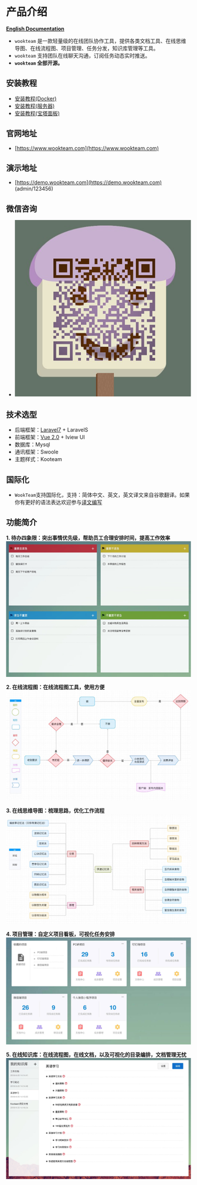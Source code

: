# 产品介绍

**[English Documentation](README-EN.md)**

- `wookteam` 是一款轻量级的在线团队协作工具，提供各类文档工具、在线思维导图、在线流程图、项目管理、任务分发，知识库管理等工具。
- `wookteam` 支持团队在线聊天沟通，订阅任务动态实时推送。
- **`wookteam` 全部开源。**

## 安装教程

- [安装教程(Docker)](install/DOCKER.md)
- [安装教程(服务器)](install/SERVER.md)
- [安装教程(宝塔面板)](install/BT.md)

## 官网地址

- [https://www.wookteam.com](https://www.wookteam.com)

## 演示地址

- [https://demo.wookteam.com](https://demo.wookteam.com) (admin/123456)

## 微信咨询

- ![二维码](resources/assets/statics/other/wxqr.jpeg)

## 技术选型

- 后端框架：[Laravel7](https://laravel.com/) + LaravelS
- 前端框架：[Vue 2.0](https://cn.vuejs.org/) + Iview UI
- 数据库：Mysql
- 通讯框架：Swoole
- 主题样式：Kooteam

## 国际化

- `WookTeam`支持国际化，支持：简体中文、英文，英文译文来自谷歌翻译。如果你有更好的语法表达欢迎参与[译文编写](https://docs.google.com/spreadsheets/d/1m0de8-5vCwjKRwW_lsgzsi8wmOmQRl_bIMGN988Keak/edit?usp=sharing)

## 功能简介

**1. 待办四象限：突出事情优先级，帮助员工合理安排时间，提高工作效率**
![待办四象限：突出事情优先级，帮助员工合理安排时间，提高工作效率](resources/assets/statics/images/index/todo.jpg)

**2. 在线流程图：在线流程图工具，使用方便**
![在线流程图：在线流程图工具，使用方便](resources/assets/statics/images/index/banner/1.jpg)

**3. 在线思维导图：梳理思路，优化工作流程**
![在线思维导图：梳理思路，优化工作流程](resources/assets/statics/images/index/banner/2.jpg)

**4. 项目管理：自定义项目看板，可视化任务安排**
![项目管理：自定义项目看板，可视化任务安排](resources/assets/statics/images/index/project.jpg)

**5. 在线知识库：在线流程图，在线文档，以及可视化的目录编排，文档管理无忧**
![在线知识库：在线流程图，在线文档，以及可视化的目录编排，文档管理无忧](resources/assets/statics/images/index/wiki.jpg)
